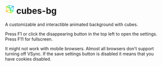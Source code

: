 # <img src="index.icon.png" height="30"></img> cubes-bg
 A customizable and interactible animated background with cubes.
 
 Press F1 or click the disappearing button in the top left to open the settings.
 Press F11 for fullscreen.
 
 It might not work with mobile browsers.
 Almost all browsers don't support turning off VSync.
 If the save settings button is disabled it means that you have cookies disabled.
